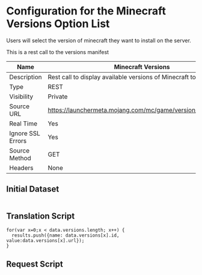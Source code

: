 # Configuration for the Minecraft Versions Option List

Users will select the version of minecraft they want to install on the server.

This is a rest call to the versions manifest

| Name              	| Minecraft Versions                                              	|
|-------------------	|-----------------------------------------------------------------	|
| Description       	| Rest call to display available versions of Minecraft to Install 	|
| Type              	| REST                                                            	|
| Visibility        	| Private                                                         	|
| Source URL        	| https://launchermeta.mojang.com/mc/game/version_manifest.json   	|
| Real Time         	| Yes                                                             	|
| Ignore SSL Errors 	| Yes                                                             	|
| Source Method     	| GET                                                             	|
| Headers           	| None                                                            	|

## Initial Dataset
```

```

## Translation Script
```
for(var x=0;x < data.versions.length; x++) {
  results.push({name: data.versions[x].id, value:data.versions[x].url});
}
```

## Request Script
```

```

